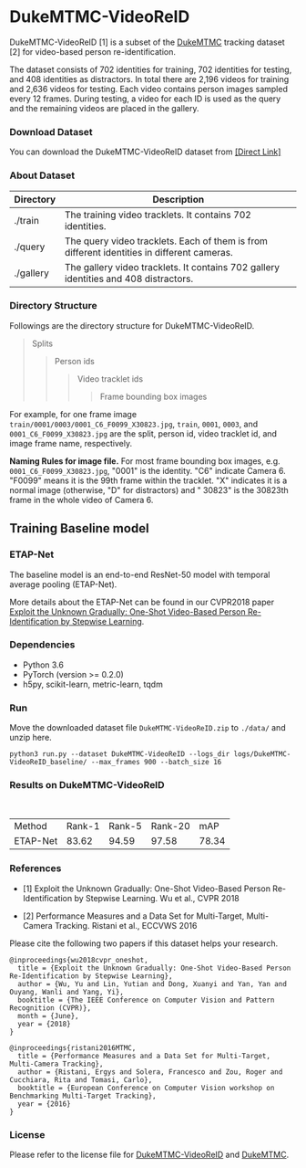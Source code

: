 
# DukeMTMC-VideoReID

DukeMTMC-VideoReID [1] is a subset of the [DukeMTMC](http://vision.cs.duke.edu/DukeMTMC/) tracking dataset [2] for video-based person re-identification.


The dataset consists of 702 identities for training, 702 identities for testing, and 408 identities as distractors. In total there are 2,196 videos for training and 2,636 videos for testing. Each video contains person images sampled every 12 frames. During testing, a video for each ID is used as the query and the remaining videos are placed in the gallery.


### Download Dataset
You can download the DukeMTMC-VideoReID dataset from
[[Direct Link]](http://vision.cs.duke.edu/DukeMTMC/data/misc/DukeMTMC-VideoReID.zip)  


### About Dataset
|Directory  | Description | 
| --------   | -----  |
|./train  | The training video tracklets. It contains 702 identities.|
|./query  | The query video tracklets. Each of them is from different identities in different cameras.|
|./gallery  | The gallery video tracklets. It contains 702 gallery identities and 408 distractors.|

### Directory Structure
Followings are the directory structure for DukeMTMC-VideoReID. 
> Splits
>> Person ids
>>> Video tracklet ids
>>>> Frame bounding box images

For example, for one frame image `train/0001/0003/0001_C6_F0099_X30823.jpg`, `train`, `0001`, `0003`, and `0001_C6_F0099_X30823.jpg` are the split, person id, video tracklet id, and image frame name, respectively.

**Naming Rules for image file.** 
For most frame bounding box images, e.g. `0001_C6_F0099_X30823.jpg`, "0001" is the identity. "C6" indicate Camera 6. "F0099" means it is the 99th frame within the tracklet. "X" indicates it is a normal image (otherwise, "D" for distractors) and " 30823" is the 30823th frame in the whole video of Camera 6.

## Training Baseline model

### ETAP-Net
The baseline model is an end-to-end ResNet-50 model with temporal average pooling (ETAP-Net).

More details about the ETAP-Net can be found in our CVPR2018 paper [Exploit the Unknown Gradually: One-Shot Video-Based Person Re-Identification by Stepwise Learning](https://yu-wu.net/pdf/CVPR2018_Exploit-Unknown-Gradually.pdf).


### Dependencies
- Python 3.6
- PyTorch (version >= 0.2.0)
- h5py, scikit-learn, metric-learn, tqdm

### Run
Move the downloaded dataset file `DukeMTMC-VideoReID.zip` to `./data/` and unzip here.

```shell
python3 run.py --dataset DukeMTMC-VideoReID --logs_dir logs/DukeMTMC-VideoReID_baseline/ --max_frames 900 --batch_size 16
```

### Results on DukeMTMC-VideoReID

<table>
   <tr>
      <td>Method</td>
      <td>Rank-1</td>
      <td>Rank-5</td>
      <td>Rank-20</td>
      <td>mAP</td>
   </tr>
   <tr>
      <td>ETAP-Net</td>
      <td>83.62 </td>
      <td>94.59</td>
      <td>97.58</td>
      <td>78.34</td>
   </tr>
</table>

### References
- [1] Exploit the Unknown Gradually: One-Shot Video-Based Person Re-Identification by Stepwise Learning. Wu et al., CVPR 2018
 
- [2] Performance Measures and a Data Set for Multi-Target, Multi-Camera Tracking. Ristani et al., ECCVWS 2016

Please cite the following two papers if this dataset helps your research.
```
@inproceedings{wu2018cvpr_oneshot,
  title = {Exploit the Unknown Gradually: One-Shot Video-Based Person Re-Identification by Stepwise Learning},
  author = {Wu, Yu and Lin, Yutian and Dong, Xuanyi and Yan, Yan and Ouyang, Wanli and Yang, Yi},
  booktitle = {The IEEE Conference on Computer Vision and Pattern Recognition (CVPR)},
  month = {June},
  year = {2018}
}

@inproceedings{ristani2016MTMC,
  title = {Performance Measures and a Data Set for Multi-Target, Multi-Camera Tracking},
  author = {Ristani, Ergys and Solera, Francesco and Zou, Roger and Cucchiara, Rita and Tomasi, Carlo},
  booktitle = {European Conference on Computer Vision workshop on Benchmarking Multi-Target Tracking},
  year = {2016}
}
```
### License
Please refer to the license file for [DukeMTMC-VideoReID](https://github.com/Yu-Wu/DukeMTMC-VideoReID/blob/master/LICENSES/LICENSE_DukeMTMC-VideoReID.txt) and [DukeMTMC](https://github.com/Yu-Wu/DukeMTMC-VideoReID/blob/master/LICENSES/LICENSE_DukeMTMC.txt).

